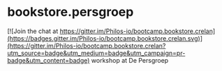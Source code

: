 # bookstore.persgroep

[![Join the chat at https://gitter.im/Philos-io/bootcamp.bookstore.crelan](https://badges.gitter.im/Philos-io/bootcamp.bookstore.crelan.svg)](https://gitter.im/Philos-io/bootcamp.bookstore.crelan?utm_source=badge&utm_medium=badge&utm_campaign=pr-badge&utm_content=badge)
workshop at De Persgroep
